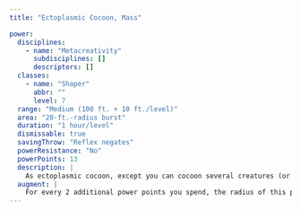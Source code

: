 ```yaml
---
title: "Ectoplasmic Cocoon, Mass"

power:
  disciplines:
    - name: "Metacreativity"
      subdisciplines: []
      descriptors: []
  classes:
    - name: "Shaper"
      abbr: ""
      level: 7
  range: "Medium (100 ft. + 10 ft./level)"
  area: "20-ft.-radius burst"
  duration: "1 hour/level"
  dismissable: true
  savingThrow: "Reflex negates"
  powerResistance: "No"
  powerPoints: 13
  description: |
    As ectoplasmic cocoon, except you can cocoon several creatures (or a single big creature that fits in a 20-foot radius sphere or hemisphere) in a mass of writhing ectoplasm. Targets entirely within the area who fail their save are caught and cocooned. If a creature's body is only partially within the area, this power does not affect that creature.
  augment: |
    For every 2 additional power points you spend, the radius of this power's area increases by 5 feet.
---
```


